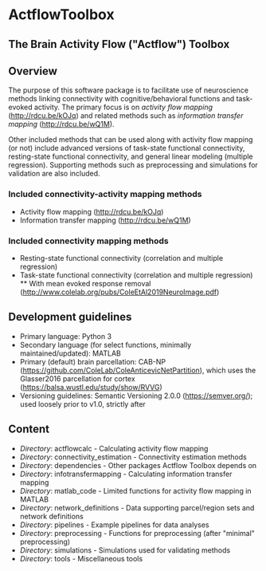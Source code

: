 # ActflowToolbox
## The Brain Activity Flow ("Actflow") Toolbox

## Overview
The purpose of this software package is to facilitate use of neuroscience methods linking connectivity with cognitive/behavioral functions and task-evoked activity. The primary focus is on _activity flow mapping_ (http://rdcu.be/kOJq) and related methods such as _information transfer mapping_ (http://rdcu.be/wQ1M).

Other included methods that can be used along with activity flow mapping (or not) include advanced versions of task-state functional connectivity, resting-state functional connectivity, and general linear modeling (multiple regression). Supporting methods such as preprocessing and simulations for validation are also included.

### Included connectivity-activity mapping methods
* Activity flow mapping (http://rdcu.be/kOJq)
* Information transfer mapping (http://rdcu.be/wQ1M)

### Included connectivity mapping methods
* Resting-state functional connectivity (correlation and multiple regression)
* Task-state functional connectivity (correlation and multiple regression)
** With mean evoked response removal (http://www.colelab.org/pubs/ColeEtAl2019NeuroImage.pdf)

## Development guidelines
* Primary language: Python 3
* Secondary language (for select functions, minimally maintained/updated): MATLAB
* Primary (default) brain parcellation: CAB-NP (https://github.com/ColeLab/ColeAnticevicNetPartition), which uses the Glasser2016 parcellation for cortex (https://balsa.wustl.edu/study/show/RVVG)
* Versioning guidelines: Semantic Versioning 2.0.0 (https://semver.org/); used loosely prior to v1.0, strictly after

## Content
* _Directory_: actflowcalc - Calculating activity flow mapping
* _Directory_: connectivity_estimation - Connectivity estimation methods
* _Directory_: dependencies - Other packages Actflow Toolbox depends on
* _Directory_: infotransfermapping - Calculating information transfer mapping
* _Directory_: matlab_code - Limited functions for activity flow mapping in MATLAB
* _Directory_: network_definitions - Data supporting parcel/region sets and network definitions
* _Directory_: pipelines - Example pipelines for data analyses
* _Directory_: preprocessing - Functions for preprocessing (after "minimal" preprocessing)
* _Directory_: simulations - Simulations used for validating methods
* _Directory_: tools - Miscellaneous tools
